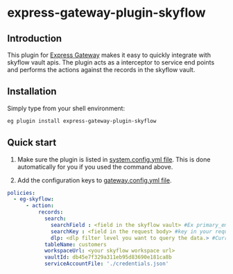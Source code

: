 # express-gateway-plugin-skyflow

## Introduction

This plugin for [Express Gateway](https://express-gateway.io) makes it easy to quickly integrate with skyflow vault apis. The plugin acts as a interceptor to service end points and performs the actions against the records in the skyflow vault.

## Installation

Simply type from your shell environment:

```bash
eg plugin install express-gateway-plugin-skyflow
```

## Quick start

1. Make sure the plugin is listed in [system.config.yml file](https://www.express-gateway.io/docs/configuration/system.config.yml/).
This is done automatically for you if you used the command above.

2. Add the configuration keys to [gateway.config.yml file](https://www.express-gateway.io/docs/configuration/gateway.config.yml/).

```yaml
policies:
  - eg-skyflow:
      - action:
          records:
            search: 
              searchField : <field in the skyflow vault> #Ex primary_email
              searchKey : <field in the request body> #key in your request body
              dlp: <dlp filter level you want to query the data.> #Currently accepts Plain_Text,TOKEN
            tableName: customers
            workspaceUrl: <your skyflow workspace url> 
            vaultId: db45e7f329a311eb95d83690e181ca8b
            serviceAccountFile: './credentials.json'
```


